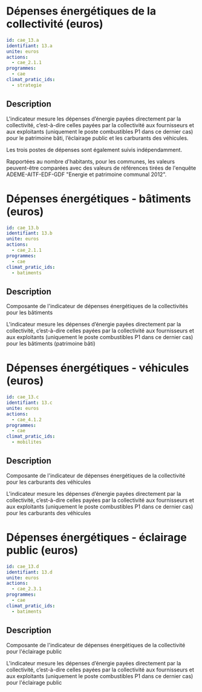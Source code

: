# Dépenses énergétiques de la collectivité (euros)
```yaml
id: cae_13.a
identifiant: 13.a
unite: euros
actions:
  - cae_2.1.1
programmes:
  - cae
climat_pratic_ids:
  - strategie
```
## Description
L'indicateur mesure les dépenses d’énergie payées directement par la collectivité, c’est-à-dire celles payées par la collectivité aux fournisseurs et aux exploitants (uniquement le poste combustibles P1 dans ce dernier cas) pour le patrimoine bâti, l’éclairage public et les carburants des véhicules.

Les trois postes de dépenses sont également suivis indépendamment.

Rapportées au nombre d'habitants, pour les communes, les valeurs peuvent-être comparées avec des valeurs de références  tirées de l'enquête ADEME-AITF-EDF-GDF "Energie et patrimoine communal 2012".




# Dépenses  énergétiques - bâtiments (euros)
```yaml
id: cae_13.b
identifiant: 13.b
unite: euros
actions:
  - cae_2.1.1
programmes:
  - cae
climat_pratic_ids:
  - batiments
```
## Description
Composante de l'indicateur de dépenses énergétiques de la collectivités pour les bâtiments

L'indicateur mesure les dépenses d’énergie payées directement par la collectivité, c’est-à-dire celles payées par la collectivité aux fournisseurs et aux exploitants (uniquement le poste combustibles P1 dans ce dernier cas) pour les bâtiments (patrimoine bâti)




# Dépenses énergétiques - véhicules (euros)
```yaml
id: cae_13.c
identifiant: 13.c
unite: euros
actions:
  - cae_4.1.2
programmes:
  - cae
climat_pratic_ids:
  - mobilites
```
## Description
Composante de l'indicateur de dépenses énergétiques de la collectivité pour les carburants des véhicules

L'indicateur mesure les dépenses d’énergie payées directement par la collectivité, c’est-à-dire celles payées par la collectivité aux fournisseurs et aux exploitants (uniquement le poste combustibles P1 dans ce dernier cas) pour les carburants des véhicules




# Dépenses énergétiques - éclairage public  (euros)
```yaml
id: cae_13.d
identifiant: 13.d
unite: euros
actions:
  - cae_2.3.1
programmes:
  - cae
climat_pratic_ids:
  - batiments
```
## Description
Composante de l'indicateur de dépenses énergétiques de la collectivité pour l'éclairage public

L'indicateur mesure les dépenses d’énergie payées directement par la collectivité, c’est-à-dire celles payées par la collectivité aux fournisseurs et aux exploitants (uniquement le poste combustibles P1 dans ce dernier cas)  pour l'éclairage public




